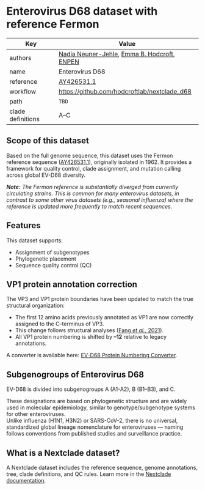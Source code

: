 # Enterovirus D68 dataset with reference Fermon

| Key                  | Value                                                                 |
|----------------------|-----------------------------------------------------------------------|
| authors              | [Nadia Neuner-Jehle](https://www.swisstph.ch/en/staff/profile/people/nadia-neuner-jehle), [Emma B. Hodcroft](http://emmahodcroft.com/), [ENPEN](https://escv.eu/european-non-polio-enterovirus-network-enpen/)                               |
| name                 | Enterovirus D68                                                       |
| reference  | [AY426531.1](https://www.ncbi.nlm.nih.gov/nuccore/AY426531.1)         |
| workflow             | https://github.com/hodcroftlab/nextclade_d68
| path         | `TBD`                                    |
| clade definitions    |  A–C                                           |

## Scope of this dataset

Based on the full genome sequence, this dataset uses the Fermon reference sequence ([AY426531.1](https://www.ncbi.nlm.nih.gov/nuccore/AY426531.1)), originally isolated in 1962. It provides a framework for quality control, clade assignment, and mutation calling across global EV-D68 diversity.

***Note:** The Fermon reference is substantially diverged from currently circulating strains. This is common for many enterovirus datasets, in contrast to some other virus datasets (e.g., seasonal influenza) where the reference is updated more frequently to match recent sequences.*


## Features

This dataset supports:

- Assignment of subgenotypes
- Phylogenetic placement
- Sequence quality control (QC)

## VP1 protein annotation correction  

The VP3 and VP1 protein boundaries have been updated to match the true structural organization:  
- The first 12 amino acids previously annotated as VP1 are now correctly assigned to the C-terminus of VP3.  
- This change follows structural analyses ([Fang *et al.*, 2021](https://doi.org/10.1016/j.meegid.2021.104992)).  
- All VP1 protein numbering is shifted by **–12** relative to legacy annotations.  

A converter is available here: [EV-D68 Protein Numbering Converter](https://hodcroftlab.github.io/evd68-converter/).  

## Subgenogroups of Enterovirus D68

EV-D68 is divided into subgenogroups A (A1-A2), B (B1–B3), and C. 

These designations are based on phylogenetic structure and are widely used in molecular epidemiology, similar to genotype/subgenotype systems for other enteroviruses.  
Unlike influenza (H1N1, H3N2) or SARS-CoV-2, there is no universal, standardized global lineage nomenclature for enteroviruses — naming follows conventions from published studies and surveillance practice.

## What is a Nextclade dataset?

A Nextclade dataset includes the reference sequence, genome annotations, tree, clade definitions, and QC rules. Learn more in the [Nextclade documentation](https://docs.nextstrain.org/projects/nextclade/en/stable/user/datasets.html).